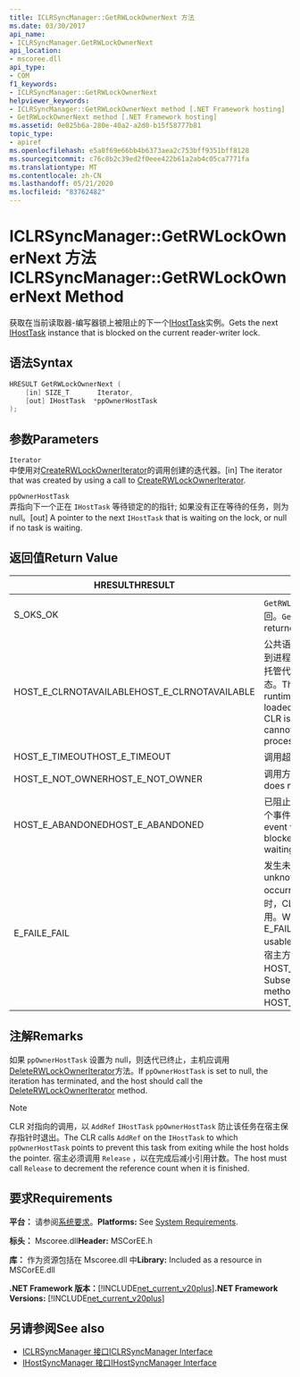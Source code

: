 ```yaml
---
title: ICLRSyncManager::GetRWLockOwnerNext 方法
ms.date: 03/30/2017
api_name:
- ICLRSyncManager.GetRWLockOwnerNext
api_location:
- mscoree.dll
api_type:
- COM
f1_keywords:
- ICLRSyncManager::GetRWLockOwnerNext
helpviewer_keywords:
- ICLRSyncManager::GetRWLockOwnerNext method [.NET Framework hosting]
- GetRWLockOwnerNext method [.NET Framework hosting]
ms.assetid: 0e025b6a-280e-40a2-a2d0-b15f58777b81
topic_type:
- apiref
ms.openlocfilehash: e5a8f69e66bb4b6373aea2c753bff9351bff8128
ms.sourcegitcommit: c76c8b2c39ed2f0eee422b61a2ab4c05ca7771fa
ms.translationtype: MT
ms.contentlocale: zh-CN
ms.lasthandoff: 05/21/2020
ms.locfileid: "83762482"
---
```

# <a name="iclrsyncmanagergetrwlockownernext-method"></a><span data-ttu-id="134fa-102">ICLRSyncManager::GetRWLockOwnerNext 方法</span><span class="sxs-lookup"><span data-stu-id="134fa-102">ICLRSyncManager::GetRWLockOwnerNext Method</span></span>
<span data-ttu-id="134fa-103">获取在当前读取器-编写器锁上被阻止的下一个[IHostTask](ihosttask-interface.md)实例。</span><span class="sxs-lookup"><span data-stu-id="134fa-103">Gets the next [IHostTask](ihosttask-interface.md) instance that is blocked on the current reader-writer lock.</span></span>  
  
## <a name="syntax"></a><span data-ttu-id="134fa-104">语法</span><span class="sxs-lookup"><span data-stu-id="134fa-104">Syntax</span></span>  
  
```cpp
HRESULT GetRWLockOwnerNext (  
    [in] SIZE_T       Iterator,  
    [out] IHostTask  *ppOwnerHostTask  
);  
```  
  
## <a name="parameters"></a><span data-ttu-id="134fa-105">参数</span><span class="sxs-lookup"><span data-stu-id="134fa-105">Parameters</span></span>  
 `Iterator`  
 <span data-ttu-id="134fa-106">中使用对[CreateRWLockOwnerIterator](iclrsyncmanager-createrwlockowneriterator-method.md)的调用创建的迭代器。</span><span class="sxs-lookup"><span data-stu-id="134fa-106">[in] The iterator that was created by using a call to [CreateRWLockOwnerIterator](iclrsyncmanager-createrwlockowneriterator-method.md).</span></span>  
  
 `ppOwnerHostTask`  
 <span data-ttu-id="134fa-107">弄指向下一个正在 `IHostTask` 等待锁定的的指针; 如果没有正在等待的任务，则为 null。</span><span class="sxs-lookup"><span data-stu-id="134fa-107">[out] A pointer to the next `IHostTask` that is waiting on the lock, or null if no task is waiting.</span></span>  
  
## <a name="return-value"></a><span data-ttu-id="134fa-108">返回值</span><span class="sxs-lookup"><span data-stu-id="134fa-108">Return Value</span></span>  
  
|<span data-ttu-id="134fa-109">HRESULT</span><span class="sxs-lookup"><span data-stu-id="134fa-109">HRESULT</span></span>|<span data-ttu-id="134fa-110">说明</span><span class="sxs-lookup"><span data-stu-id="134fa-110">Description</span></span>|  
|-------------|-----------------|  
|<span data-ttu-id="134fa-111">S_OK</span><span class="sxs-lookup"><span data-stu-id="134fa-111">S_OK</span></span>|<span data-ttu-id="134fa-112">`GetRWLockOwnerNext`已成功返回。</span><span class="sxs-lookup"><span data-stu-id="134fa-112">`GetRWLockOwnerNext` returned successfully.</span></span>|  
|<span data-ttu-id="134fa-113">HOST_E_CLRNOTAVAILABLE</span><span class="sxs-lookup"><span data-stu-id="134fa-113">HOST_E_CLRNOTAVAILABLE</span></span>|<span data-ttu-id="134fa-114">公共语言运行时（CLR）未加载到进程中，或 CLR 处于无法运行托管代码或成功处理调用的状态。</span><span class="sxs-lookup"><span data-stu-id="134fa-114">The common language runtime (CLR) has not been loaded into a process, or the CLR is in a state in which it cannot run managed code or process the call successfully.</span></span>|  
|<span data-ttu-id="134fa-115">HOST_E_TIMEOUT</span><span class="sxs-lookup"><span data-stu-id="134fa-115">HOST_E_TIMEOUT</span></span>|<span data-ttu-id="134fa-116">调用超时。</span><span class="sxs-lookup"><span data-stu-id="134fa-116">The call timed out.</span></span>|  
|<span data-ttu-id="134fa-117">HOST_E_NOT_OWNER</span><span class="sxs-lookup"><span data-stu-id="134fa-117">HOST_E_NOT_OWNER</span></span>|<span data-ttu-id="134fa-118">调用方不拥有该锁。</span><span class="sxs-lookup"><span data-stu-id="134fa-118">The caller does not own the lock.</span></span>|  
|<span data-ttu-id="134fa-119">HOST_E_ABANDONED</span><span class="sxs-lookup"><span data-stu-id="134fa-119">HOST_E_ABANDONED</span></span>|<span data-ttu-id="134fa-120">已阻止的线程或纤程正在等待某个事件时，该事件被取消。</span><span class="sxs-lookup"><span data-stu-id="134fa-120">An event was canceled while a blocked thread or fiber was waiting on it.</span></span>|  
|<span data-ttu-id="134fa-121">E_FAIL</span><span class="sxs-lookup"><span data-stu-id="134fa-121">E_FAIL</span></span>|<span data-ttu-id="134fa-122">发生未知的灾难性故障。</span><span class="sxs-lookup"><span data-stu-id="134fa-122">An unknown catastrophic failure occurred.</span></span> <span data-ttu-id="134fa-123">当方法返回 E_FAIL 时，CLR 在该进程内将不再可用。</span><span class="sxs-lookup"><span data-stu-id="134fa-123">When a method returns E_FAIL, the CLR is no longer usable within the process.</span></span> <span data-ttu-id="134fa-124">对宿主方法的后续调用会返回 HOST_E_CLRNOTAVAILABLE。</span><span class="sxs-lookup"><span data-stu-id="134fa-124">Subsequent calls to hosting methods return HOST_E_CLRNOTAVAILABLE.</span></span>|  
  
## <a name="remarks"></a><span data-ttu-id="134fa-125">注解</span><span class="sxs-lookup"><span data-stu-id="134fa-125">Remarks</span></span>  
 <span data-ttu-id="134fa-126">如果 `ppOwnerHostTask` 设置为 null，则迭代已终止，主机应调用[DeleteRWLockOwnerIterator](iclrsyncmanager-deleterwlockowneriterator-method.md)方法。</span><span class="sxs-lookup"><span data-stu-id="134fa-126">If `ppOwnerHostTask` is set to null, the iteration has terminated, and the host should call the [DeleteRWLockOwnerIterator](iclrsyncmanager-deleterwlockowneriterator-method.md) method.</span></span>  
  
> [!NOTE]
> <span data-ttu-id="134fa-127">CLR 对指向的调用，以 `AddRef` `IHostTask` `ppOwnerHostTask` 防止该任务在宿主保存指针时退出。</span><span class="sxs-lookup"><span data-stu-id="134fa-127">The CLR calls `AddRef` on the `IHostTask` to which `ppOwnerHostTask` points to prevent this task from exiting while the host holds the pointer.</span></span> <span data-ttu-id="134fa-128">宿主必须调用 `Release` ，以在完成后减小引用计数。</span><span class="sxs-lookup"><span data-stu-id="134fa-128">The host must call `Release` to decrement the reference count when it is finished.</span></span>  
  
## <a name="requirements"></a><span data-ttu-id="134fa-129">要求</span><span class="sxs-lookup"><span data-stu-id="134fa-129">Requirements</span></span>  
 <span data-ttu-id="134fa-130">**平台：** 请参阅[系统要求](../../get-started/system-requirements.md)。</span><span class="sxs-lookup"><span data-stu-id="134fa-130">**Platforms:** See [System Requirements](../../get-started/system-requirements.md).</span></span>  
  
 <span data-ttu-id="134fa-131">**标头：** Mscoree.dll</span><span class="sxs-lookup"><span data-stu-id="134fa-131">**Header:** MSCorEE.h</span></span>  
  
 <span data-ttu-id="134fa-132">**库：** 作为资源包括在 Mscoree.dll 中</span><span class="sxs-lookup"><span data-stu-id="134fa-132">**Library:** Included as a resource in MSCorEE.dll</span></span>  
  
 <span data-ttu-id="134fa-133">**.NET Framework 版本：**[!INCLUDE[net_current_v20plus](../../../../includes/net-current-v20plus-md.md)]</span><span class="sxs-lookup"><span data-stu-id="134fa-133">**.NET Framework Versions:** [!INCLUDE[net_current_v20plus](../../../../includes/net-current-v20plus-md.md)]</span></span>  
  
## <a name="see-also"></a><span data-ttu-id="134fa-134">另请参阅</span><span class="sxs-lookup"><span data-stu-id="134fa-134">See also</span></span>

- [<span data-ttu-id="134fa-135">ICLRSyncManager 接口</span><span class="sxs-lookup"><span data-stu-id="134fa-135">ICLRSyncManager Interface</span></span>](iclrsyncmanager-interface.md)
- [<span data-ttu-id="134fa-136">IHostSyncManager 接口</span><span class="sxs-lookup"><span data-stu-id="134fa-136">IHostSyncManager Interface</span></span>](ihostsyncmanager-interface.md)
